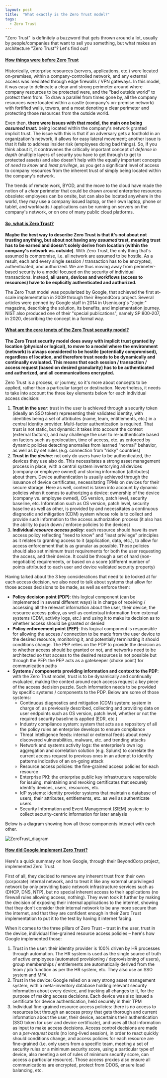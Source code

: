 ```yaml
---
layout: post
title:  "What exactly is the Zero Trust model?"
tags:
  - Zero Trust
---
```

"Zero Trust" is definitely a buzzword that gets thrown around a lot, usually by people/companies that want to sell you something, but what makes an architecture "Zero Trust"? Let's find out!

#### <u>How things were before Zero Trust</u>
Historically, enterprise resources (servers, applications, etc.) were located on-premises, within a company-controlled network, and any external access was mediated through edge firewalls / VPN gateways. In this model, it was easy to delineate a clear and strong perimeter around where company resources to be protected were, and the "bad outside world" to protect them from. To draw a parallel from times gone by, all the company resources were located within a castle (company's on-premise network) with fortified walls, towers, and a moat denoting a clear perimeter and protecting those resources from the outside world.

Even then, **there were issues with that model, the main one being *assumed trust:*** being located within the company's network granted implicit trust. The issue with this is that if an adversary gets a foothold in an organization's network, it allows for easy lateral movement; another issue is that it fails to address insider risk (employees doing bad things). So, if you think about it, it contravenes the critically important concept of *defense in depth* (multiple layers of security you have to get through to get to protected assets) and also doesn't help with the equally important concepts of *need to know* and *least privilege*, as you get a significant level of access to company resources from the inherent trust of simply being located within the company's network.

The trends of remote work, BYOD, and the move to the cloud have made the notion of a *clear* perimeter that could be drawn around enterprise resources obsolete: employees can be onsite, but can also be located anywhere in the world, they may use a company issued laptop, or their own laptop, phone or tablet, and workloads / applications can be running on servers on the company's network, or on one of many public cloud platforms. 
#### <u>So, what is Zero Trust?</u>
**Maybe the best way to describe Zero Trust is that it's not about not trusting anything, but about not having any *assumed* trust, meaning trust has to be earned and doesn't solely derive from location (within the company's network vs. outside)**. With Zero Trust, the only thing that's assumed is compromise, i.e. all network are assumed to be hostile. As a result, each and every single session / transaction has to be encrypted, authenticated, and authorized. We are thus moving away from perimeter-based security to a model focused on the security of individual transactions. Instead, **all users, devices and workflows (access to resources) have to be explicitly authenticated and authorized.**

The Zero Trust model was popularized by Google, that achieved the first at-scale implementation in 2009 through their BeyondCorp project. Several articles were penned by Google staff in 2014 in Usenix.org's ";login:" magazine, describing the solution, its benefits, and implementation journey. NIST also produced one of their "special publications", namely SP 800-207, in 2020, describing the concept in a formal way.
#### <u>What are the core tenets of the Zero Trust security model?</u>
**The Zero Trust security model does away with implicit trust granted by location (physical or logical), to move to a model where the environment (network) is always considered to be hostile (potentially compromised), regardless of location, and therefore trust needs to be dynamically and continually evaluated.
This means that each session / transaction / access request (based on desired granularity) has to be authenticated and authorized, and all communications encrypted.**

Zero Trust is a process, or journey, so it's more about concepts to be applied, rather than a particular target or destination. Nevertheless, it needs to take into account the three key elements below for each individual access decision:
1. **Trust in the *user***: trust in the user is achieved through a security token (ideally an SSO token) representing their validated identity, with identities being a set of attributes (name, team, entitlements, etc.) in a central identity provider. Multi-factor authentication is required. That trust is not static, but dynamic: it takes into account the context (external factors), and may challenge the user to re-authenticate based on factors such as geolocation, time of access, etc. as enforced by dynamic policies detecting anomalies from learned "normal" behavior, as well as by set rules (e.g. connection from "risky" countries)
2. **Trust in the *device***: not only do users have to be authenticated, the devices they use also do. This necessitates a strong asset management process in place, with a central system inventorying all devices (company or employee owned) and storing information (attributes) about them. Device authentication is usually achieved through the issuance of device certificates, necessitating TPMs on devices for their secure storage. Here as well, context is taken into account by dynamic policies when it comes to authorizing a device: ownership of the device (company vs. employee owned), OS version, patch level, security baseline, etc. Information such as OS version, patch level, security baseline as well as other, is provided by and necessitates a continuous diagnostic and mitigation (CDM) system whose role is to collect and provide such information to the access authorization process (it also has the ability to push down / enforce policies to the devices)
3. **Individual *resource access policy***: each resource should have its own access policy reflecting "need to know" and "least privilege" principles as it relates to granting access to it (application, data, etc.), to allow for access enforcement that is as granular as possible. Those policies should also set minimum trust requirements for both the user requesting the access, and their device. It could be through a set of hard (non-negotiable) requirements, or based on a score (different number of points attributed to each user and device validated security property)

Having talked about the 3 key considerations that need to be looked at for each access decision, we also need to talk about systems that allow for those access decisions to be made, as well as enforce them:
- **Policy decision point (PDP)**: this logical component (can be implemented in several different ways) is in charge of receiving / accessing all the relevant information about the user, their device, the resource access policy, as well as contextual information from external systems (CDM, activity logs, etc.) and using it to make its decision as to whether access should be granted or denied
- **Policy enforcement point (PEP)**: this logical component is responsible for allowing the access / connection to be made from the user device to the desired resource, monitoring it, and potentially terminating it should conditions change. The PEP relies on the PDP to provide the decision as to whether access should be granted or not, and networks need to be architected so that access to the desired resources is not possible but through the PEP: the PEP acts as a gatekeeper (choke point) for communication paths
- **Systems / components providing information and context to the PDP**: with the Zero Trust model, trust is to be dynamically and continually evaluated, making the context around each access request a key piece of the access decision puzzle. Such information needs to be provided by specific systems / components to the PDP. Below are some of those systems:
	- Continuous diagnostics and mitigation (CDM) system: system in charge of, as previously described, collecting and providing data on user endpoints such as OS version, patch level, whether or not the required security baseline is applied (EDR, etc.)
	- Industry compliance system: system that acts as a repository of all the policy rules an enterprise develops to ensure compliance
	- Threat intelligence feeds: internal or external feeds about newly discovered vulnerabilities, malware, etc. and trending attacks
	- Network and systems activity logs: the enterprise's own log aggregation and correlation solution (e.g. Splunk) to correlate the current access request to previous ones in an attempt to identify patterns indicative of an on-going attack
	- Resource access policies: the fine-grained access policies for each resource
	- Enterprise PKI: the enterprise public key infrastructure responsible for issuing, maintaining and revoking certificates that securely identify devices, users, resources, etc.
	- IdP systems: identity provider systems that maintain a database of users, their attributes, entitlements, etc. as well as authenticate users
	- Security Information and Event Management (SIEM) system: to collect security-centric information for later analysis

Below is a diagram showing how all those components interact with each other.

![ZeroTrust_diagram](/assets/images/ZeroTrust_diagram.png)

#### <u>How did Google implement Zero Trust?</u>

Here's a quick summary on how Google, through their BeyondCorp project, implemented Zero Trust.

First of all, they decided to remove any inherent trust from their own (corporate) internal network, and to treat it like any external unprivileged network by only providing basic network infrastructure services such as (DHCP, DNS, NTP), but no special inherent access to their applications (no firewall rules allowing access, nothing). They even took it further by making the decision of exposing their internal applications to the internet, showing that they don't consider their internal network to be any more secure than the internet, and that they are confident enough in their Zero Trust implementation to put it to the test by having it internet facing.

When it comes to the three pillars of Zero Trust &ndash;  trust in the user, trust in the device, individual fine-grained resource access policies &ndash; here's how Google implemented those:
1. Trust in the user: their identity provider is 100% driven by HR processes through automation. The HR system is used as the single source of truth of active employees (automated provisioning / deprovisioning of users), group memberships / entitlements are  automatically derived from the team / job function as per the HR system, etc. They also use an SSO system and MFA
2. Trust in the device: Google relied on a very strong asset management system, with a meta-inventory database holding relevant security information about every device, and tracking all changes to it, for the purpose of making access decisions. Each device was also issued a certificate for device authentication, held securely in their TPM
3. Individual fine-grained resource access policies: there is no access to resources but through an access proxy that gets thorough and current information about the user, their device, ascertains their authentication (SSO token for user and device certificate), and uses all that information as input to make access decisions. Access control decisions are made on a *per-request basis* (no long-lived session), in order to react quickly should conditions change, and access policies for each resource are fine-grained (i.e. only users from a specific team, meeting a set of security rules or a minimum security score, using a particular type of device, also meeting a set of rules of minimum security score, can access a particular resource). Those access proxies also ensure all communications are encrypted, protect from DDOS, ensure load balancing, etc. 
